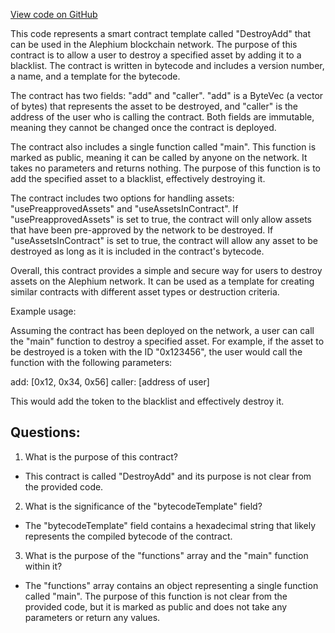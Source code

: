 [View code on GitHub](https://github.com/alephium/alephium-web3/artifacts/add/destroy_add.ral.json)

This code represents a smart contract template called "DestroyAdd" that can be used in the Alephium blockchain network. The purpose of this contract is to allow a user to destroy a specified asset by adding it to a blacklist. The contract is written in bytecode and includes a version number, a name, and a template for the bytecode. 

The contract has two fields: "add" and "caller". "add" is a ByteVec (a vector of bytes) that represents the asset to be destroyed, and "caller" is the address of the user who is calling the contract. Both fields are immutable, meaning they cannot be changed once the contract is deployed. 

The contract also includes a single function called "main". This function is marked as public, meaning it can be called by anyone on the network. It takes no parameters and returns nothing. The purpose of this function is to add the specified asset to a blacklist, effectively destroying it. 

The contract includes two options for handling assets: "usePreapprovedAssets" and "useAssetsInContract". If "usePreapprovedAssets" is set to true, the contract will only allow assets that have been pre-approved by the network to be destroyed. If "useAssetsInContract" is set to true, the contract will allow any asset to be destroyed as long as it is included in the contract's bytecode. 

Overall, this contract provides a simple and secure way for users to destroy assets on the Alephium network. It can be used as a template for creating similar contracts with different asset types or destruction criteria. 

Example usage:

Assuming the contract has been deployed on the network, a user can call the "main" function to destroy a specified asset. For example, if the asset to be destroyed is a token with the ID "0x123456", the user would call the function with the following parameters:

add: [0x12, 0x34, 0x56]
caller: [address of user]

This would add the token to the blacklist and effectively destroy it.
## Questions: 
 1. What is the purpose of this contract?
- This contract is called "DestroyAdd" and its purpose is not clear from the provided code. 

2. What is the significance of the "bytecodeTemplate" field?
- The "bytecodeTemplate" field contains a hexadecimal string that likely represents the compiled bytecode of the contract. 

3. What is the purpose of the "functions" array and the "main" function within it?
- The "functions" array contains an object representing a single function called "main". The purpose of this function is not clear from the provided code, but it is marked as public and does not take any parameters or return any values.